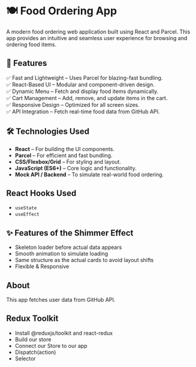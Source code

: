 # 🍽️ Food Ordering App

A modern food ordering web application built using React and Parcel. This app provides an intuitive and seamless user experience for browsing and ordering food items.

## 🚀 Features
✅ Fast and Lightweight – Uses Parcel for blazing-fast bundling.  
✅ React-Based UI – Modular and component-driven design.  
✅ Dynamic Menu – Fetch and display food items dynamically.  
✅ Cart Management – Add, remove, and update items in the cart.  
✅ Responsive Design – Optimized for all screen sizes.  
✅ API Integration – Fetch real-time food data from GitHub API.  

## 🛠️ Technologies Used
- **React** – For building the UI components.  
- **Parcel** – For efficient and fast bundling.  
- **CSS/Flexbox/Grid** – For styling and layout.  
- **JavaScript (ES6+)** – Core logic and functionality.  
- **Mock API / Backend** – To simulate real-world food ordering.  

## React Hooks Used
- `useState`
- `useEffect`

## ✨ Features of the Shimmer Effect
- Skeleton loader before actual data appears
- Smooth animation to simulate loading
- Same structure as the actual cards to avoid layout shifts
- Flexible & Responsive

## About
This app fetches user data from GitHub API.


## Redux Toolkit

 - Install @reduxjs/toolkit and react-redux
 - Build our store
 - Connect our Store to our app
 - Dispatch(action)
 - Selector
